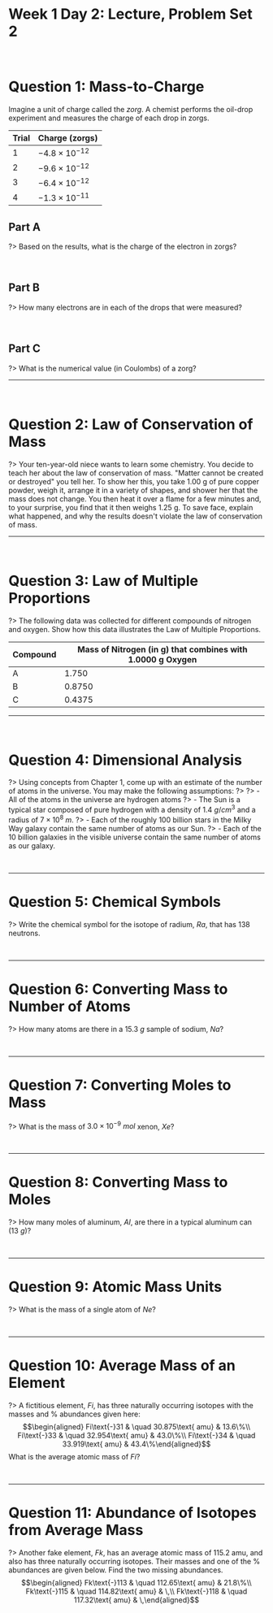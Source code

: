 # Week 1 Day 2: Lecture, Problem Set 2

<br />

# Question 1: Mass-to-Charge

Imagine a unit of charge called the *zorg*. A chemist performs the oil-drop experiment and measures the charge of each drop in zorgs.

| Trial | Charge (zorgs) |
| --- | --- |
| 1 | $-4.8\times 10^{-12}$ |
| 2 | $-9.6\times 10^{-12}$ |
| 3 | $-6.4\times 10^{-12}$ |
| 4 | $-1.3\times 10^{-11}$ |

## Part A

?> Based on the results, what is the charge of the electron in zorgs?

<br />

## Part B

?> How many electrons are in each of the drops that were measured?

<br />

## Part C

?> What is the numerical value (in Coulombs) of a zorg?

<hr>

<br />

# Question 2: Law of Conservation of Mass

?> Your ten-year-old niece wants to learn some chemistry. You decide to teach her about the law of conservation of mass. "Matter cannot be created or destroyed" you tell her. To show her this, you take $1.00$ g of pure copper powder, weigh it, arrange it in a variety of shapes, and shower her that the mass does not change. You then heat it over a flame for a few minutes and, to your surprise, you find that it then weighs $1.25$ g. To save face, explain what happened, and why the results doesn't violate the law of conservation of mass.



<hr>

<br />

# Question 3: Law of Multiple Proportions

?> The following data was collected for different compounds of nitrogen and oxygen. Show how this data illustrates the Law of Multiple Proportions.

| Compound | Mass of Nitrogen (in g) that combines with $1.0000$ g Oxygen |
| --- | --- |
| A | $1.750$ |
| B | $0.8750$ |
| C | $0.4375$ |



<hr>

<br />

# Question 4: Dimensional Analysis

?> Using concepts from Chapter 1, come up with an estimate of the number of atoms in the universe. You may make the following assumptions:
?>
?> - All of the atoms in the universe are hydrogen atoms
?> - The Sun is a typical star composed of pure hydrogen with a density of $1.4\ g/cm^3$ and a radius of $7\times 10^8\ m$.
?> - Each of the roughly $100$ billion stars in the Milky Way galaxy contain the same number of atoms as our Sun.
?> - Each of the $10$ billion galaxies in the visible universe contain the same number of atoms as our galaxy.

<br />

<hr>

# Question 5: Chemical Symbols

?> Write the chemical symbol for the isotope of radium, $Ra$, that has $138$ neutrons.

<br />

<hr>

# Question 6: Converting Mass to Number of Atoms

?> How many atoms are there in a $15.3\ g$ sample of sodium, $Na$?

<br />

<hr>

# Question 7: Converting Moles to Mass

?> What is the mass of $3.0\times 10^{-9}\ mol$ xenon, $Xe$?

<br />

<hr>

# Question 8: Converting Mass to Moles

?> How many moles of aluminum, $Al$, are there in a typical aluminum can ($13\ g$)?

<br />

<hr>

# Question 9: Atomic Mass Units

?> What is the mass of a single atom of $Ne$?

<br />

<hr>

# Question 10: Average Mass of an Element

?> A fictitious element, $Fi$, has three naturally occurring isotopes with the masses and $\%$ abundances given here: $$\begin{aligned} Fi\text{-}31 & \quad 30.875\text{ amu} & 13.6\%\\ Fi\text{-}33 & \quad 32.954\text{ amu} & 43.0\%\\ Fi\text{-}34 & \quad 33.919\text{ amu} & 43.4\%\end{aligned}$$ What is the average atomic mass of $Fi$?

<br />

<hr>

# Question 11: Abundance of Isotopes from Average Mass

?> Another fake element, $Fk$, has an average atomic mass of $115.2\text{ amu}$, and also has three naturally occurring isotopes. Their masses and one of the $\%$ abundances are given below. Find the two missing abundances. $$\begin{aligned} Fk\text{-}113 & \quad 112.65\text{ amu} & 21.8\%\\ Fk\text{-}115 & \quad 114.82\text{ amu} & \,\\ Fk\text{-}118 & \quad 117.32\text{ amu} & \,\end{aligned}$$
